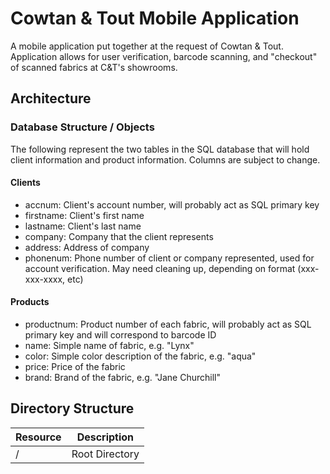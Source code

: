 # Cowtan & Tout Mobile Application

A mobile application put together at the request of Cowtan & Tout. Application allows for user verification, barcode scanning, and "checkout" of scanned fabrics at C&T's showrooms. 

## Architecture

### Database Structure / Objects

The following represent the two tables in the SQL database that will hold client information and product information. Columns are subject to change.

#### Clients

- accnum: Client's account number, will probably act as SQL primary key
- firstname: Client's first name
- lastname: Client's last name
- company: Company that the client represents
- address: Address of company
- phonenum: Phone number of client or company represented, used for account verification. May need cleaning up, depending on format (xxx-xxx-xxxx, etc)

#### Products

- productnum: Product number of each fabric, will probably act as SQL primary key and will correspond to barcode ID
- name: Simple name of fabric, e.g. "Lynx"
- color: Simple color description of the fabric, e.g. "aqua"
- price: Price of the fabric
- brand: Brand of the fabric, e.g. "Jane Churchill"

## Directory Structure

|Resource     | Description   |
|-------------|---------------|
| /           | Root Directory |

